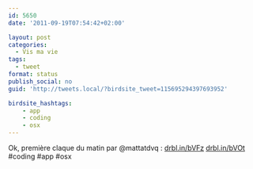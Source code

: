 ```yaml
---
id: 5650
date: '2011-09-19T07:54:42+02:00'

layout: post
categories:
  - Vis ma vie
tags:
  - tweet
format: status
publish_social: no
guid: 'http://tweets.local/?birdsite_tweet=115695294397693952'

birdsite_hashtags:
    - app
    - coding
    - osx
---
```


Ok, première claque du matin par @mattatdvq : [drbl.in/bVFz](http://drbl.in/bVFz) [drbl.in/bVOt](http://drbl.in/bVOt) #coding #app #osx